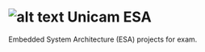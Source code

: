 # ![alt text](https://www.unidformazione.com/wp-content/uploads/2017/10/unicam-universita-di-camerino-1.png) Unicam ESA

Embedded System Architecture (ESA) projects for exam.
